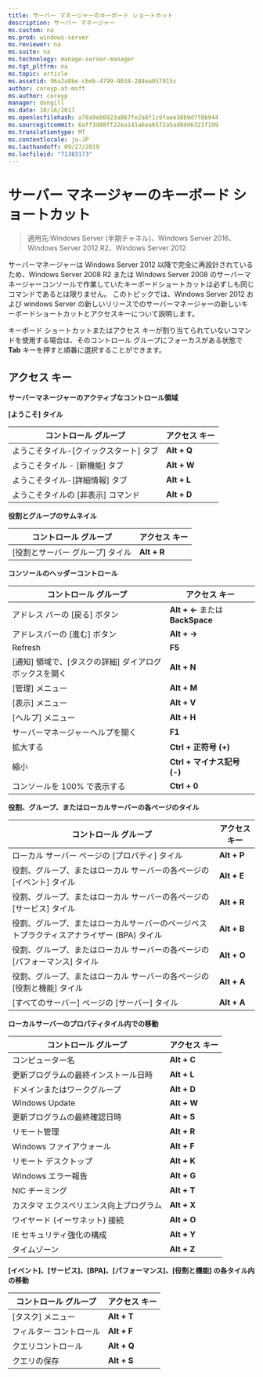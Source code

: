 ```yaml
---
title: サーバー マネージャーのキーボード ショートカット
description: サーバー マネージャー
ms.custom: na
ms.prod: windows-server
ms.reviewer: na
ms.suite: na
ms.technology: manage-server-manager
ms.tgt_pltfrm: na
ms.topic: article
ms.assetid: 96a2a8be-cbeb-4799-9034-284ea057915c
author: coreyp-at-msft
ms.author: coreyp
manager: dongill
ms.date: 10/16/2017
ms.openlocfilehash: a78a9eb0923a067fe2a8f1c9faee38b9d7f8b944
ms.sourcegitcommit: 6aff3d88ff22ea141a6ea6572a5ad8dd6321f199
ms.translationtype: MT
ms.contentlocale: ja-JP
ms.lasthandoff: 09/27/2019
ms.locfileid: "71383173"
---
```

# <a name="keyboard-shortcuts-for-server-manager"></a>サーバー マネージャーのキーボード ショートカット

>適用先:Windows Server (半期チャネル)、Windows Server 2016、Windows Server 2012 R2、Windows Server 2012

サーバーマネージャーは Windows Server 2012 以降で完全に再設計されているため、Windows Server 2008 R2 または Windows Server 2008 のサーバーマネージャーコンソールで作業していたキーボードショートカットは必ずしも同じコマンドであるとは限りません。 このトピックでは、Windows Server 2012 および windows Server の新しいリリースでのサーバーマネージャーの新しいキーボードショートカットとアクセスキーについて説明します。

キーボード ショートカットまたはアクセス キーが割り当てられていないコマンドを使用する場合は、そのコントロール グループにフォーカスがある状態で **Tab** キーを押すと順番に選択することができます。

## <a name="access-keys"></a>アクセス キー
**サーバーマネージャーのアクティブなコントロール領域**

**[ようこそ] タイル**

|コントロール グループ|アクセス キー|
|---------|-------|
|ようこそタイル-[クイックスタート] タブ|**Alt + Q**|
|ようこそタイル - [新機能] タブ|**Alt + W**|
|ようこそタイル-[詳細情報] タブ|**Alt + L**|
|ようこそタイルの [非表示] コマンド|**Alt + D**|

**役割とグループのサムネイル**

|コントロール グループ|アクセス キー|
|---------|-------|
|[役割とサーバー グループ] タイル|**Alt + R**|

**コンソールのヘッダーコントロール**

|コントロール グループ|アクセス キー|
|---------|-------|
|アドレス バーの [戻る] ボタン|**Alt + ←** または **BackSpace**|
|アドレスバーの [進む] ボタン|**Alt + →**|
|Refresh|<bpt id="p1">**</bpt>F5<ept id="p1">**</ept>|
|[通知] 領域で、[タスクの詳細] ダイアログボックスを開く|**Alt + N**|
|[管理] メニュー|**Alt + M**|
|[表示] メニュー|**Alt + V**|
|[ヘルプ] メニュー|**Alt + H**|
|サーバーマネージャーヘルプを開く|<bpt id="p1">**</bpt>F1<ept id="p1">**</ept>|
|拡大する|**Ctrl + 正符号 (+)**|
|縮小|**Ctrl + マイナス記号 (-)**|
|コンソールを 100% で表示する|**Ctrl + 0**|

**役割、グループ、またはローカルサーバーの各ページのタイル**

|コントロール グループ|アクセス キー|
|---------|-------|
|ローカル サーバー ページの [プロパティ] タイル|**Alt + P**|
|役割、グループ、またはローカル サーバーの各ページの [イベント] タイル|**Alt + E**|
|役割、グループ、またはローカル サーバーの各ページの [サービス] タイル|**Alt + R**|
|役割、グループ、またはローカルサーバーのページベストプラクティスアナライザー (BPA) タイル|**Alt + B**|
|役割、グループ、またはローカル サーバーの各ページの [パフォーマンス] タイル|**Alt + O**|
|役割、グループ、またはローカル サーバーの各ページの [役割と機能] タイル|**Alt + A**|
|[すべてのサーバー] ページの [サーバー] タイル|**Alt + A**|

**ローカルサーバーのプロパティタイル内での移動**

|コントロール グループ|アクセス キー|
|---------|-------|
|コンピューター名|**Alt + C**|
|更新プログラムの最終インストール日時|**Alt + L**|
|ドメインまたはワークグループ|**Alt + D**|
|Windows Update|**Alt + W**|
|更新プログラムの最終確認日時|**Alt + S**|
|リモート管理|**Alt + R**|
|Windows ファイアウォール|**Alt + F**|
|リモート デスクトップ|**Alt + K**|
|Windows エラー報告|**Alt + G**|
|NIC チーミング|**Alt + T**|
|カスタマ エクスペリエンス向上プログラム|**Alt + X**|
|ワイヤード (イーサネット) 接続|**Alt + O**|
|IE セキュリティ強化の構成|**Alt + Y**|
|タイムゾーン|**Alt + Z**|

**[イベント]、[サービス]、[BPA]、[パフォーマンス]、[役割と機能] の各タイル内の移動**

|コントロール グループ|アクセス キー|
|---------|-------|
|[タスク] メニュー|**Alt + T**|
|フィルター コントロール|**Alt + F**|
|クエリコントロール|**Alt + Q**|
|クエリの保存|**Alt + S**|
